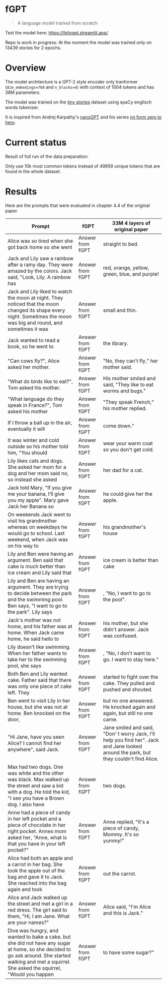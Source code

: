 # fGPT

> A language model trained from scratch

Test the model here: https://felixgpt.streamlit.app/
	
Repo is work in progress: At the moment the model was trained only on 13439 stories for 2 epochs. 

# Overview

The model architecture is a GPT-2 style encoder only tranformer (`dim_embedings=768` and `n_blocks=4`) with context of 1004 tokens and has 38M parameters.

The model was trained on the [tiny stories](https://arxiv.org/abs/2305.07759) dataset using spaCy englisch words tokenizer. 

It is inspired from Andrej Karpathy's  [nanoGPT](https://github.com/karpathy/nanoGPT) and his series [nn form zero to hero](https://github.com/karpathy/nn-zero-to-hero).

# Current status

Result of full run of the data preparation:

Only use 10k most common tokens instead of 49959 unique tokens that are found in the whole dataset.



# Results

Here are the prompts that were evaluated in chapter 4.4 of the original paper. 

Prompt | fGPT | 33M 4 layers of original paper
-------- | -------- | --------
Alice was so tired when she got back home so she went | Answer from fGPT   | straight to bed.
Jack and Lily saw a rainbow after a rainy day. They were amazed by the colors. Jack said, "Look, Lily. A rainbow has   | Answer from fGPT   | red, orange, yellow, green, blue, and purple!
Jack and Lily liked to watch the moon at night. They noticed that the moon changed its shape every night. Sometimes the moon was big and round, and sometimes it was   | Answer from fGPT   | small and thin.
Jack wanted to read a book, so he went to   | Answer from fGPT   | the library.
"Can cows fly?", Alice asked her mother.   | Answer from fGPT   | "No, they can't fly," her mother said.
"What do birds like to eat?", Tom asked his mother.   | Answer from fGPT   | His mother smiled and said, "They like to eat worms and bugs."
"What language do they speak in France?", Tom asked his mother   | Answer from fGPT   | "They speak French," his mother replied.
If I throw a ball up in the air, eventually it will  | Answer from fGPT   | come down."
It was winter and cold outside so his mother told him, "You should   | Answer from fGPT   | wear your warm coat so you don't get cold.
Lily likes cats and dogs. She asked her mom for a dog and her mom said no, so instead she asked   | Answer from fGPT   | her dad for a cat.
Jack told Mary, "If you give me your banana, I’ll give you my apple". Mary gave Jack her Banana so   | Answer from fGPT   | he could give her the apple.
On weekends Jack went to visit his grandmother whereas on weekdays he would go to school. Last weekend, when Jack was on his way to   | Answer from fGPT   | his grandmother's house
Lily and Ben were having an argument. Ben said that cake is much better than ice cream and Lily said that   | Answer from fGPT   | ice cream is better than cake
Lily and Ben are having an argument. They are trying to decide between the park and the swimming pool. Ben says, "I want to go to the park". Lily says   | Answer from fGPT   | , "No, I want to go to the pool".
Jack's mother was not home, and his father was at home. When Jack came home, he said hello to   | Answer from fGPT   | his mother, but she didn't answer. Jack was confused.
Lily doesn't like swimming. When her father wants to take her to the swimming pool, she says   | Answer from fGPT   | , "No, I don’t want to go. I want to stay here."
Both Ben and Lily wanted cake. Father said that there was only one piece of cake left. They   | Answer from fGPT   | started to fight over the cake. They pulled and pushed and shouted.
Ben went to visit Lily in her house, but she was not at home. Ben knocked on the door,   | Answer from fGPT   | but no one answered. He knocked again and again, but still  no one came.
"Hi Jane, have you seen Alice? I cannot find her anywhere", said Jack.   | Answer from fGPT   | Jane smiled and said, "Don' t worry  Jack, I'll help you find her". Jack and Jane looked around the park, but they couldn't find Alice.
 Max had two dogs. One was white and the other was black. Max walked up the street and saw a kid with a dog. He told the kid, "I see you have a Brown dog. I also have | Answer from fGPT   | two dogs.
Anne had a piece of candy in her left pocket and a piece of chocolate in her right pocket. Annes mom asked her, "Anne, what is that you have in your left pocket?"   | Answer from fGPT   | Anne replied, "It's a piece of candy, Mommy. It's so yummy!"
Alice had both an apple and a carrot in her bag. She took the apple out of the bag and gave it to Jack. She reached into the bag again and took   | Answer from fGPT   | out the carrot.
Alice and Jack walked up the street and met a girl in a red dress. The girl said to them, "Hi, I am Jane. What are your names?"   | Answer from fGPT   | Alice said, "I'm Alice and this is Jack."
Diva was hungry, and wanted to bake a cake, but she did not have any sugar at home, so she decided to go ask around. She started walking and met a squirrel. She asked the squirrel, "Would you happen   | Answer from fGPT   | to have some sugar?"
